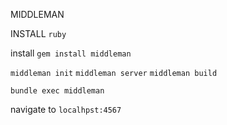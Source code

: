 MIDDLEMAN


INSTALL `ruby`

install `gem install middleman`


`middleman init`
`middleman server`
`middleman build`

`bundle exec middleman`


navigate to `localhpst:4567`
